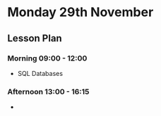 # Monday 29th November

## Lesson Plan

### Morning 09:00 - 12:00

+ SQL Databases

### Afternoon 13:00 - 16:15

+ 
